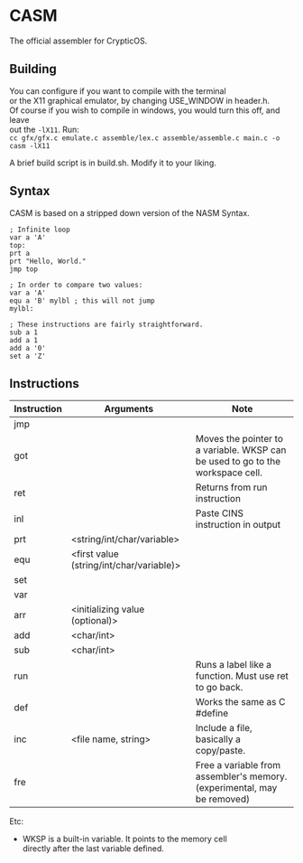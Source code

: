 
# CASM
The official assembler for CrypticOS.  

## Building
You can configure if you want to compile with the terminal  
or the X11 graphical emulator, by changing USE_WINDOW in header.h.  
Of course if you wish to compile in windows, you would turn this off, and leave  
out the `-lX11`.
Run:  
`cc gfx/gfx.c emulate.c assemble/lex.c assemble/assemble.c main.c -o casm -lX11`  

A brief build script is in build.sh. Modify it to your liking.

## Syntax
CASM is based on a stripped down version of the NASM Syntax.  
```
; Infinite loop
var a 'A'
top:
prt a
prt "Hello, World."
jmp top

; In order to compare two values:
var a 'A'
equ a 'B' mylbl ; this will not jump
mylbl:

; These instructions are fairly straightforward.
sub a 1
add a 1
add a '0'
set a 'Z'
```

## Instructions
| Instruction | Arguments | Note |
|--|--|--|
| jmp | <label> |
| got | <variable name> | Moves the pointer to a variable. WKSP can be used to go to the workspace cell. |
| ret | | Returns from run instruction |
| inl | <string> | Paste CINS instruction in output |
| prt | <string/int/char/variable> |
| equ | <first value (string/int/char/variable)> <second value> <label to jump to> |
| set | <variable name> <value> |
| var | <variable name> <value> |
| arr | <array name> <length> <initializing value (optional)> |
| add | <variable name> <char/int> |
| sub | <variable name> <char/int> |
| run | <label name> | Runs a label like a function. Must use ret to go back. |
| def | <defined name> <value> | Works the same as C #define |
| inc | <file name, string> | Include a file, basically a copy/paste. |
| fre | <variable name> | Free a variable from assembler's memory. (experimental, may be removed) |

Etc:
- WKSP is a built-in variable. It points to the memory cell  
directly after the last variable defined.
